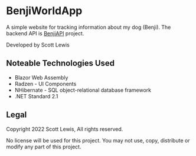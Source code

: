# BenjiWorldApp

A simple website for tracking information about my dog (Benji). The backend API is [BenjiAPI](https://github.com/scottcl88/BenjiAPI) project.

Developed by Scott Lewis

## Noteable Technologies Used

- Blazor Web Assembly
- Radzen - UI Components
- NHibernate - SQL object-relational database framework
- .NET Standard 2.1

## Legal
Copyright 2022 Scott Lewis, All rights reserved.

No license will be used for this project. You may not use, copy, distribute or modify any part of this project.
